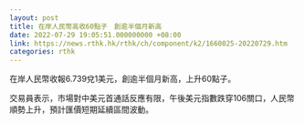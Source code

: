 ```yaml
---
layout: post
title: 在岸人民幣高收60點子　創逾半個月新高
date: 2022-07-29 19:05:51.000000000 +08:00
link: https://news.rthk.hk/rthk/ch/component/k2/1660025-20220729.htm
categories: rthk
---
```


在岸人民幣收報6.739兌1美元，創逾半個月新高，上升60點子。

交易員表示，市場對中美元首通話反應有限，午後美元指數跌穿106關口，人民幣順勢上升，預計匯價短期延續區間波動。
